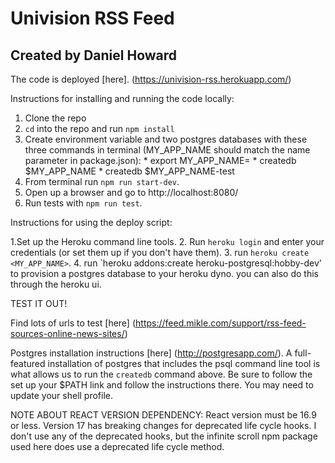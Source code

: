 # Univision RSS Feed
## Created by Daniel Howard

The code is deployed [here]. (https://univision-rss.herokuapp.com/)

Instructions for installing and running the code locally:

1. Clone the repo
2. `cd` into the repo and run `npm install`
3. Create environment variable and two postgres databases with these three commands in terminal (MY_APP_NAME should match the name parameter in package.json):
\* export MY_APP_NAME=<name-param-in-package-json>
\* createdb $MY_APP_NAME
\* createdb $MY_APP_NAME-test
4. From terminal run `npm run start-dev`.
5. Open up a browser and go to http://localhost:8080/
6. Run tests with `npm run test`.


Instructions for using the deploy script:

1.Set up the Heroku command line tools.
2. Run `heroku login` and enter your credentials (or set them up if you don't have them).
3. run `heroku create <MY_APP_NAME>`.
4. run `heroku addons:create heroku-postgresql:hobby-dev' to provision a postgres database to your heroku dyno. you can also do this through the heroku ui.

TEST IT OUT!

Find lots of urls to test [here] (https://feed.mikle.com/support/rss-feed-sources-online-news-sites/)

Postgres installation instructions [here] (http://postgresapp.com/). A full-featured installation of postgres that includes the psql command line tool is what allows us to run the `createdb` command above. Be sure to follow the set up your $PATH link and follow the instructions there. You may need to update your shell profile.

NOTE ABOUT REACT VERSION DEPENDENCY:
React version must be 16.9 or less. Version 17 has breaking changes for deprecated life cycle hooks.
I don't use any of the deprecated hooks, but the infinite scroll npm package used here does use a
deprecated life cycle method.

